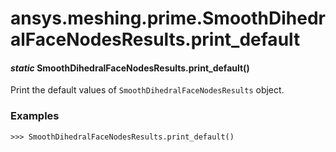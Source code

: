 <a id="ansys-meshing-prime-smoothdihedralfacenodesresults-print-default"></a>

# ansys.meshing.prime.SmoothDihedralFaceNodesResults.print_default

<a id="ansys.meshing.prime.SmoothDihedralFaceNodesResults.print_default"></a>

#### *static* SmoothDihedralFaceNodesResults.print_default()

Print the default values of `SmoothDihedralFaceNodesResults` object.

### Examples

```pycon
>>> SmoothDihedralFaceNodesResults.print_default()
```

<!-- !! processed by numpydoc !! -->
